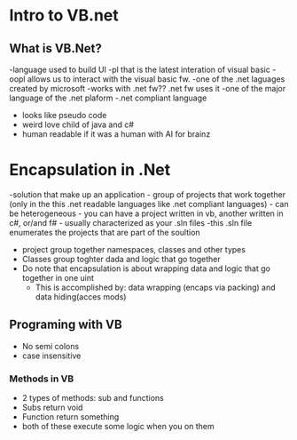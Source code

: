 # Intro to VB.net
## What is VB.Net?
-language used to build UI
-pl that is the latest interation of visual basic 
-oopl allows us to interact with the visual basic fw.
-one of the .net laguages created by microsoft
-works with .net fw?? .net fw uses it 
-one of the major language of the .net plaform 
-.net compliant language
- looks like pseudo code
- weird love child of java and c# 
- human readable if it was a human with AI for brainz

# Encapsulation in .Net 
-solution that make up an application 
    - group of projects that work together (only in the this .net readable languages like .net compliant languages)
    - can be heterogeneous
    - you can have a project written in vb, another written in c#, or/and f#
    - usually characterized as your .sln files
        -this .sln file enumerates the projects that are part of the soultion 
- project group together namespaces, classes and other types
- Classes group toghter dada and logic that go together 
- Do note that encapsulation is about wrapping data and logic that go together in one uint
    - This is accomplished by: data wrapping (encaps via packing) and data hiding(acces mods)

## Programing with VB
- No semi colons
- case insensitive 

### Methods in VB

- 2 types of methods: sub and functions
- Subs return void 
- Function return something
- both of these execute some logic when you on them 